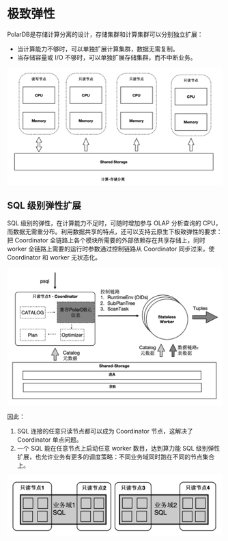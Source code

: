 # 极致弹性

PolarDB是存储计算分离的设计，存储集群和计算集群可以分别独立扩展：

- 当计算能力不够时，可以单独扩展计算集群，数据无需复制。
- 当存储容量或 I/O 不够时，可以单独扩展存储集群，而不中断业务。

![Compute and Storage Decoupling Architecture](pic/2_compute-storage_separation_architecture.png)

## SQL 级别弹性扩展

SQL 级别的弹性，在计算能力不足时，可随时增加参与 OLAP 分析查询的 CPU，而数据无需重分布。利用数据共享的特点，还可以支持云原生下极致弹性的要求：把 Coordinator 全链路上各个模块所需要的外部依赖存在共享存储上，同时 worker 全链路上需要的运行时参数通过控制链路从 Coordinator 同步过来，使 Coordinator 和 worker 无状态化。

![SQL-Level Flexible Scalability](pic/30_SQL_statement-level_scalability.png)

因此：

1. SQL 连接的任意只读节点都可以成为 Coordinator 节点，这解决了 Coordinator 单点问题。
2. 一个 SQL 能在任意节点上启动任意 worker 数目，达到算力能 SQL 级别弹性扩展，也允许业务有更多的调度策略：不同业务域同时跑在不同的节点集合上。 

![Schedule Workloads](pic/31_schedule_workloads.png)